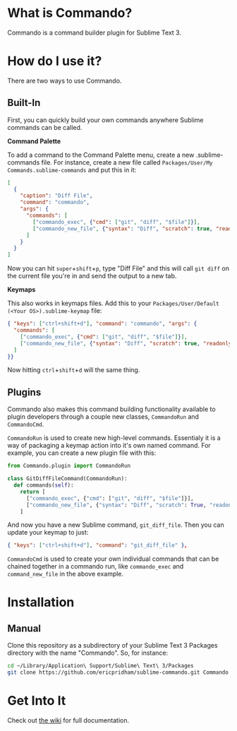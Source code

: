 # What is Commando?

Commando is a command builder plugin for Sublime Text 3.

# How do I use it?

There are two ways to use Commando.

## Built-In

First, you can quickly build your own commands anywhere Sublime commands can be called.

**Command Palette**

To add a command to the Command Palette menu, create a new .sublime-commands file.  For instance, create a new file called `Packages/User/My Commands.sublime-commands` and put this in it:

```json
[
  {
    "caption": "Diff File",
    "command": "commando",
    "args": {
      "commands": [
        ["commando_exec", {"cmd": ["git", "diff", "$file"]}],
        ["commando_new_file", {"syntax": "Diff", "scratch": true, "readonly": true, "name": "Git Diff"}]
      ]
    }
  }
]
```

Now you can hit `super`+`shift`+`p`, type "Diff File" and this will call `git diff` on the current file you're in and send the output to a new tab.

**Keymaps**

This also works in keymaps files.  Add this to your `Packages/User/Default (<Your OS>).sublime-keymap` file:

```json
{ "keys": ["ctrl+shift+d"], "command": "commando", "args": {
  "commands": [
    ["commando_exec", {"cmd": ["git", "diff", "$file"]}],
    ["commando_new_file", {"syntax": "Diff", "scratch": true, "readonly": true, "name": "Git Diff"}]
  ]
}}
```

Now hitting `ctrl`+`shift`+`d` will the same thing.

## Plugins

Commando also makes this command building functionality available to plugin developers through a couple new classes,
`CommandoRun` and `CommandoCmd`.

`CommandoRun` is used to create new high-level commands. Essentialy it is a way of packaging a keymap action into it's
own named command.  For example, you can create a new plugin file with this:

```python
from Commando.plugin import CommandoRun

class GitDiffFileCommand(CommandoRun):
  def commands(self):
    return [
      ["commando_exec", {"cmd": ["git", "diff", "$file"]}],
      ["commando_new_file", {"syntax": "Diff", "scratch": True, "readonly": True, "name": "Git Diff"}]
    ]
```

And now you have a new Sublime command, `git_diff_file`.  Then you can update your keymap to just:

```json
{ "keys": ["ctrl+shift+d"], "command": "git_diff_file" },
```

`CommandoCmd` is used to create your own individual commands that can be chained together in a commando run, like
`commando_exec` and `command_new_file` in the above example.

# Installation

## Manual

Clone this repository as a subdirectory of your Sublime Text 3 Packages directory with the name "Commando".  So, for instance:

```bash
cd ~/Library/Application\ Support/Sublime\ Text\ 3/Packages
git clone https://github.com/ericpridham/sublime-commando.git Commando
```

# Get Into It

Check out [the wiki](https://github.com/ericpridham/sublime-commando/wiki) for full documentation.

